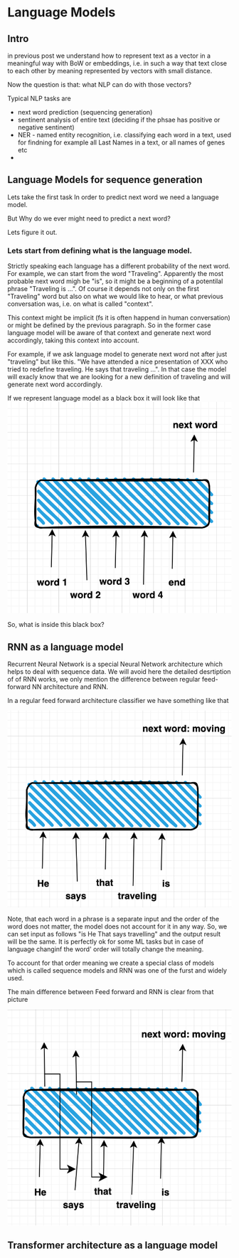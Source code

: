 Language Models
===============

Intro
-----
in previous post we understand how to represent text as a vector in a meaningful way with BoW or embeddings, i.e. in such a way that text close to each other by meaning represented by vectors with small distance.

Now the question is that: what NLP can do with those vectors?

Typical NLP tasks are
- next word prediction (sequencing generation)
- sentinent analysis of entire text (deciding if the phsae has positive or negative sentinent)
- NER - named entity recognition, i.e. classifying each word in a text, used for findning for example all Last Names in a text, or all names of genes etc
- 


Language Models for sequence generation
---------------------------------------

Lets take the first task
In order to predict next word we need a language model.

But Why do we ever might need to predict a next word?

Lets figure it out.

### Lets start from defining what is the language model. 

Strictly speaking each language has a different probability of the next word. For example, we can start from the word "Traveling". Apparently the most probable next word migh be "is", so it might be a beginning of a potentilal phrase "Traveling is ...". Of course it depends not only on  the first "Traveling" word but also on what we would like to hear, or what previous conversation was, i.e. on what is called "context". 

This context might be implicit (fs it is often happend in human conversation) or might be defined by the previous paragraph. So in the former case language model will be aware of that context and generate next word accordingly, taking this context into account.

For example, if we ask language model to generate next word not after just "traveling" but like this.
"We have attended a nice presentation of XXX who tried to redefine traveling. He says that traveling ...". In that case the model will exacly know that we are looking for a new definition of traveling and will generate next word accordingly.

If we represent language model as a black box it will look like that
![Next word](img/next_word.png)

So, what is inside this black box?


RNN as a language model
-----------------------
Recurrent Neural Network is a special Neural Network architecture which helps to deal with sequence data. We will avoid here the detailed desrtiption of of RNN works, we only mention the difference between regular feed-forward NN architecture and RNN.

In a regular feed forward architecture classifier we have something like that

![Feed Forward Architecture](img/feed_forward.png)

Note, that each word in a  phrase is a separate input and the order of the word does not matter, the model does not account for it in any way. So, we can set input as follows "is He That says travelling" and the output result will be the same. It is perfectly ok for some ML tasks but in case of language changinf the word' order will totally change the meaning. 

To account for that order meaning we create a special class of models which is called sequence models and RNN was one of the furst and widely used. 

The main difference between Feed forward and RNN is clear from that picture

![RNN Architecture](img/rnn.png)



Transformer architecture as a language model
--------------------------------------------









